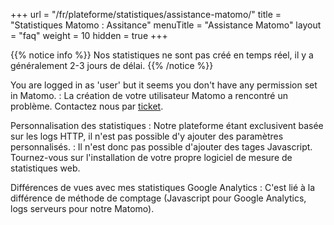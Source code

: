 +++
url = "/fr/plateforme/statistiques/assistance-matomo/"
title = "Statistiques Matomo : Assitance"
menuTitle = "Assistance Matomo"
layout = "faq"
weight = 10
hidden = true
+++

{{% notice info %}}
Nos statistiques ne sont pas créé en temps réel, il y a généralement 2-3 jours de délai.
{{% /notice %}}

You are logged in as 'user' but it seems you don't have any permission set in Matomo.
: La création de votre utilisateur Matomo a rencontré un problème. Contactez nous par [ticket](https://admin.alwaysdata.com/support/add).

Personnalisation des statistiques
: Notre plateforme étant exclusivent basée sur les logs HTTP, il n'est pas possible d'y ajouter des paramètres personnalisés.
: Il n'est donc pas possible d'ajouter des tages Javascript. Tournez-vous sur l'installation de votre propre logiciel de mesure de statistiques web.

Différences de vues avec mes statistiques Google Analytics
: C'est lié à la différence de méthode de comptage (Javascript pour Google Analytics, logs ser­veurs pour notre Matomo).
